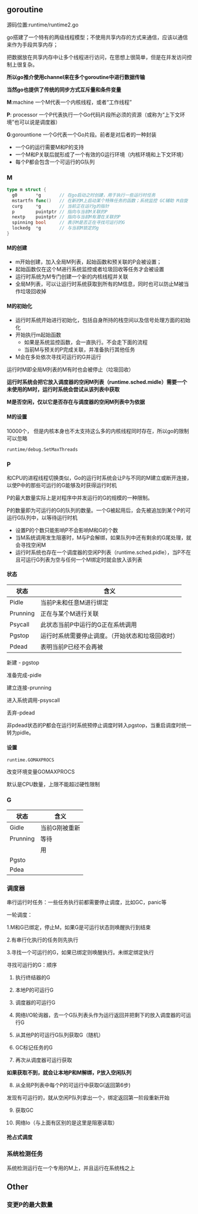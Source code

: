 ## goroutine

源码位置:runtime/runtime2.go

go搭建了一个特有的两级线程模型；不使用共享内存的方式来通信，应该以通信来作为手段共享内存；

把数据放在共享内存中让多个线程进行访问，在思想上很简单，但是在并发访问控制上很复杂。

**所以go推介使用channel来在多个goroutine中进行数据传输**

**当然go也提供了传统的同步方式互斥量和条件变量**



**M**:machine 一个M代表一个内核线程，或者“工作线程”

**P**: processor 一个P代表执行一个Go代码片段所必须的资源（或称为“上下文环境”也可以说是调度器）

**G**:gorountione 一个G代表一个Go片段。前者是对后者的一种封装

* 一个G的运行需要M和P的支持
* 一个M和P关联后就形成了一个有效的G运行环境（内核环境和上下文环境）
* 每个P都会包含一个可运行的G队列

### M

```go
type m struct {
  g0       *g       // 在go启动之时创建，用于执行一些运行时任务
  mstartfn func()   // 在新的M上启动某个特殊任务的函数；系统监控 GC辅助 M自旋
  curg     *g       // 当前正在运行g的指针 
  p        puintptr // 指向与当前M关联的P
  nextp    puintptr // 指向与当前M有潜在关联的P
  spinning bool     // 表示M是否正在寻找可运行的G
  lockedg  *g       // 与当前M锁定的g
}
```

#### M的创建

* m开始创建，加入全局M列表，起始函数和预关联的P会被设置；
* 起始函数仅在这个M进行系统监控或者垃圾回收等任务才会被设置
* 运行时系统为M专门创建一个新的内核线程并关联
* 全局M列表，可以让运行时系统获取到所有的M信息，同时也可以防止M被当作垃圾回收掉

#### M的初始化

* 运行时系统开始进行初始化，包括自身所持的栈空间以及信号处理方面的初始化
* 开始执行m起始函数
  * 如果是系统监控函数，会一直执行。不会走下面的流程
  * 当前M与预关的P完成关联，并准备执行其他任务
* M会在多处依次寻找可运行的G并运行

运行时M即全局M列表的M有时也会被停止（垃圾回收）

**运行时系统会把它放入调度器的空闲M列表（runtime.sched.midle）需要一个未使用的M时，运行时系统会尝试从该列表中获取**

**M是否空闲，仅以它是否存在与调度器的空闲M列表中为依据**

#### M的设置

10000个， 但是内核本身也不太支持这么多的内核线程同时存在，所以go的限制可以忽略

```
runtime/debug.SetMaxThreads
```

### P

和CPU的进程线程切换类似，Go的运行时系统会让P与不同的M建立或断开连接，以使P中的那些可运行的G能够及时获得运行时机

P的最大数量实际上是对程序中并发运行的G的规模的一种限制。

P的数量即为可运行的G的队列的数量。一个G被起用后，会先被追加到某个P的可运行G队列中，以等待运行时机

* 设置P的个数只能影响P不会影响M和G的个数
* 当M系统调用发生阻塞时，M与P会解绑，如果队列中还有剩余的G尾处理，就会寻找空闲M
* 运行时系统也存在一个调度器的空闲P列表（runtime.sched.pidle），当P不在且可运行G列表为空与任何一个M绑定时就会放入该列表

#### 状态

| 状态     | 含义                                             |
| -------- | ------------------------------------------------ |
| Pidle    | 当前P未和任意M进行绑定                           |
| Prunning | 正在与某个M进行关联                              |
| Psycall  | 此状态当前P中运行的G正在系统调用                 |
| Pgstop   | 运行时系统需要停止调度。（开始状态和垃圾回收时） |
| Pdead    | 表明当前P已经不会再被                            |

新建 - pgstop

准备完成-pidle

建立连接-prunning

进入系统调用-psyscall

丢弃-pdead



非pdead状态的P都会在运行时系统预停止调度时转入pgstop，当重启调度时统一转为pidle。

#### 设置

```
runtime.GOMAXPROCS
```

改变环境变量GOMAXPROCS

默认是CPU数量，上限不能超过硬性限制

### G

| 状态     | 含义          |
| -------- | ------------- |
| Gidle    | 当前G刚被重新 |
| Prunning | 等待          |
|          | 用            |
| Pgsto    |               |
| Pdea     |               |



### 调度器

串行运行时任务：一些任务执行前都需要停止调度，比如GC，panic等

一轮调度：

1.M和G已绑定，停止M，如果G是可运行状态则唤醒执行到结束

2.有串行化执行的任务则先执行

3.寻找一个可运行的G，如果已绑定则唤醒执行。未绑定绑定执行

寻找可运行的G：顺序

1. 执行终结器的G

2. 本地P的可运行G
3. 调度器的可运行G
4. 网络I/O轮询器，去一个G队列表头作为运行返回并把剩下的放入调度器的可运行G
5. 从其他P的可运行G队列获取G（随机）
6. GC标记任务的G
7. 再次从调度器可运行获取

 **如果获取不到，就会让本地P和M解绑，P放入空闲队列**

8. 从全局P列表中每个P的可运行中获取G(返回第6步)

发现有可运行的，就从空闲P队列拿出一个，绑定返回第一阶段重新开始

9. 获取GC

10. 网络Io（与上面有区别的是这里是阻塞读取）

#### 抢占式调度

### 系统检测任务

系统检测运行在一个专用的M上，并且运行在系统栈之上

## Other

### 变更P的最大数量



